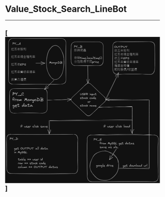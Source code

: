 # Value_Stock_Search_LineBot
---
[![流程圖](https://github.com/c04u41125/Value_Stock_Search_LineBot/blob/main/%E7%84%A1%E6%A8%99%E9%A1%8C-2023-06-30-0953.png)]
---
